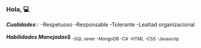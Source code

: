 ### Hola,  :computer:

***Cualidades***:bulb:
-Respetuoso
-Responsable
-Tolerante
-Lealtad organizacional

***Habilidades Manejadas***:lock:
<sub>
  -SQL sever
  -MongoDB
  -C#
  -HTML
  -CSS
  -Javascrip
</sub>





